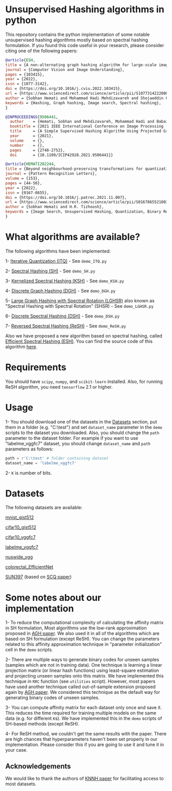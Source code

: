 # Unsupervised Hashing algorithms in python


This repository contains the python implementation of some notable unsupervised hashing algorithms mostly based on spectral hashing formulation. If you found this code useful in your research, please consider citing one of the following papers:
 
```bib
@article{ESH,
title = {A non-alternating graph hashing algorithm for large-scale image search},
journal = {Computer Vision and Image Understanding},
pages = {103415},
year = {2022},
issn = {1077-3142},
doi = {https://doi.org/10.1016/j.cviu.2022.103415},
url = {https://www.sciencedirect.com/science/article/pii/S1077314222000418},
author = {Sobhan Hemati and Mohammad Hadi Mehdizavareh and Shojaeddin Chenouri and Hamid R. Tizhoosh},
keywords = {Hashing, Graph hashing, Image search, Spectral hashing},
}
```

```bib
@INPROCEEDINGS{9506441,
  author    = {Hemati, Sobhan and Mehdizavareh, Mohammad Hadi and Babaie, Morteza and Kalra, Shivam and Tizhoosh, H.R.},
  booktitle = {2021 IEEE International Conference on Image Processing (ICIP)}, 
  title     = {A Simple Supervised Hashing Algorithm Using Projected Gradient and Oppositional Weights}, 
  year      = {2021},
  volume    = {},
  number    = {},
  pages     = {2748-2752},
  doi       = {10.1109/ICIP42928.2021.9506441}}
```

```bib
@article{HEMATI202244,
title = {Beyond neighbourhood-preserving transformations for quantization-based unsupervised hashing},
journal = {Pattern Recognition Letters},
volume = {153},
pages = {44-50},
year = {2022},
issn = {0167-8655},
doi = {https://doi.org/10.1016/j.patrec.2021.11.007},
url = {https://www.sciencedirect.com/science/article/pii/S0167865521003974},
author = {Sobhan Hemati and H.R. Tizhoosh},
keywords = {Image Search, Unsupervised Hashing, Quantization, Binary Representation},
}
```

# What algorithms are available?
The following algorithms have been implemented:

1- [Iterative Quantization (ITQ)](https://ieeexplore.ieee.org/document/6296665) - See `demo_ITQ.py`

2- [Spectral Hashing (SH)](https://papers.nips.cc/paper/2008/hash/d58072be2820e8682c0a27c0518e805e-Abstract.html) - See `demo_SH.py`

3- [Kernelized Spectral Hashing (KSH)](https://www.ee.columbia.edu/ln/dvmm/publications/10/OKH_KDD2010.pdf) - See `demo_KSH.py`

4- [Discrete Graph Hashing (DGH)](https://papers.nips.cc/paper/2014/hash/f63f65b503e22cb970527f23c9ad7db1-Abstract.html) - See `demo_DGH.py`

5- [Large Graph Hashing with Spectral Rotation (LGHSR)](https://www.aaai.org/ocs/index.php/AAAI/AAAI17/paper/download/14686/14394) also known as "Spectral Hashing with Spectral Rotation" (SHSR) - See `demo_LGHSR.py`

6- [Discrete Spectral Hashing (DSH)](https://dtaoo.github.io/papers/2019_DSH.pdf) - See `demo_DSH.py`

7- [Reversed Spectral Hashing (ReSH)](https://ieeexplore.ieee.org/document/7920418) - See `demo_ReSH.py`

Also we have proposed a new algorithm based on spectral hashing, called [Efficient Spectral Hashing (ESH)](https://www.sciencedirect.com/science/article/pii/S1077314222000418). You can find the source code of this algorithm [here](https://github.com/sobhanhemati/Efficient-Spectral-Hashing-ESH-).

# Requirements
You should have `scipy`, `numpy`, and `scikit-learn`
installed. Also, for running ReSH algorithm, you need `tensorflow` 2.1 or higher.

# Usage
1- You should download one of the datasets in the [Datasets](#Datasets) section, put them in a folder (e.g. "C:\test") and set `dataset_name` parameter in the `demo` scripts to the dataset you downloaded. Also, you should change the `path` parameter to the dataset folder. For example if you want to use "labelme_vggfc7" dataset, you should change `dataset_name` and `path` parameters as follows:

```python
path = r'C:\test' # folder containing dataset
dataset_name = 'labelme_vggfc7'
```

2- `K` is number of bits.

# Datasets 
The following datasets are available:

[mnist_gist512](https://1drv.ms/u/s!Av1MQK8mV3J8gnkooTeL9ZdtCYtu)

[cifar10_gist512](https://1drv.ms/u/s!Av1MQK8mV3J8gnrlULhhHGy4Q88c)

[cifar10_vggfc7](https://www.dropbox.com/s/bnybq48ljtsyuit/cifar10_vggfc7.rar?dl=0)

[labelme_vggfc7](https://www.dropbox.com/s/0nc80qepzj8615f/labelme_vggfc7.rar?dl=0)

[nuswide_vgg](https://www.dropbox.com/s/6hl9t6oy78w028d/nuswide_vgg.rar?dl=0)

[colorectal_EfficientNet](https://www.dropbox.com/s/wdsalhu73bnrtsg/colorectal_EfficientNet.rar?dl=0)

[SUN397](http://www.mediafire.com/?790zq882c3j7d) (based on [SCQ paper](https://arxiv.org/abs/1802.06645))


# Some notes about our implementation
1- To reduce the computational complexity of calculating the affinity matrix in SH formulation, Most algorithms use the low-rank approximation proposed in [AGH paper](https://icml.cc/Conferences/2011/papers/6_icmlpaper.pdf). We also used it in all of the algorithms which are based on SH formulation (except ReSH). You can change the parameters related to this affinity approximation technique in "parameter initialization" cell in the `demo` scripts.

2- There are multiple ways to generate binary codes for unseen samples (samples which are not in training data). One technique is learning a linear projection matrix (or linear hash functions) using least-square estimation and projecting unseen samples onto this matrix. We have implemented this technique in `RRC` function (see `utilities` script). However, most papers have used another technique called out-of-sample extension proposed again by [AGH paper](https://icml.cc/Conferences/2011/papers/6_icmlpaper.pdf). We considered this technique as the default way for generating binary codes of unseen samples. 

3- You can compute affinity matrix for each dataset only once and save it. This reduces the time required for training multiple models on the same data (e.g. for different `K`s). We have implemented this in the `demo` scripts of SH-based methods (except ReSH).

4- For ReSH method, we couldn't get the same results with the paper. There are high chances that hyperparameters haven't been set properly in our implementation. Please consider this if you are going to use it and tune it in your case.


## Acknowledgements
We would like to thank the authors of [KNNH paper](https://github.com/HolmesShuan/K-Nearest-Neighbors-Hashing) for facilitating access to most datasets.
